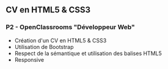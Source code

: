 ## CV en HTML5 & CSS3
### P2 - OpenClassrooms "Développeur Web"
- Création d'un CV en HTML5 & CSS3
- Utilisation de Bootstrap
- Respect de la sémantique et utilisation des balises HTML5
- Responsive
